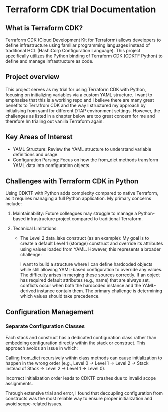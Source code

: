 # Terraform CDK trial Documentation

## What is Terraform CDK?

Terraform CDK (Cloud Development Kit for Terraform) allows developers to define infrastructure using familiar programming languages instead of traditional HCL (HashiCorp Configuration Language). This project specifically utilizes the Python binding of Terraform CDK (CDKTF Python) to define and manage infrastructure as code.

## Project overview
This project serves as my trial for using Terraform CDK with Python, focusing on initializing variables via a custom YAML structure. I want to emphasise that this is a working repo and I believe there are many great benefits to Terrafrom CDK and the way I structured my approach by initialising from yaml for different DTAP environment settings. However, the challenges as listed in a chapter below are too great concern for me and therefore Im trialing out vanilla Terraform again.

## Key Areas of Interest
- YAML Structure: Review the YAML structure to understand variable definitions and usage.
- Configuration Parsing: Focus on how the from_dict methods transform YAML data into configuration objects.

## Challenges with Terraform CDK in Python

Using CDKTF with Python adds complexity compared to native Terraform, as it requires managing a full Python application. My primary concerns include:

1. Maintainability: Future colleagues may struggle to manage a Python-based infrastructure project compared to traditional Terraform.

2. Technical Limitations:
    - The Level 2 data_lake construct (as an example): My goal is to create a default Level 1 (storage) construct and override its attributes using values loaded from YAML. However, this represents a broader challenge: 
    
        I want to build a structure where I can define hardcoded objects while still allowing YAML-based configuration to override any values. The difficulty arises in merging these sources correctly. If an object has required default attributes (e.g., name) that are always set, conflicts occur when both the hardcoded instance and the YAML-derived instance contain them. The primary challenge is determining which values should take precedence.

## Configuration Management

### Separate Configuration Classes
Each stack and construct has a dedicated configuration class rather than embedding configuration directly within the stack or construct. This approach avoids an issue in which:

Calling from_dict recursively within class methods can cause initialization to happen in the wrong order (e.g., Level 0 → Level 1 → Level 2 → Stack instead of Stack → Level 2 → Level 1 → Level 0).

Incorrect initialization order leads to CDKTF crashes due to invalid scope assignments.

Through extensive trial and error, I found that decoupling configuration from constructs was the most reliable way to ensure proper initialization and avoid scope-related issues.